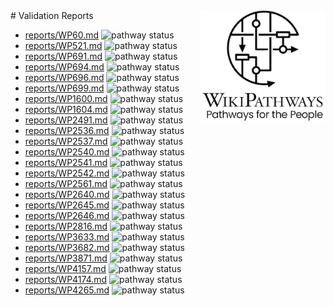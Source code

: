 <img style="float: right; width: 200px" src="logo.png" />
# Validation Reports

* [reports/WP60.md](reports/WP60.md) <img alt="pathway status" src="https://img.shields.io/endpoint?url=https://egonw.github.io/xenobiotic-metabolism/reports/WP60.json">
* [reports/WP521.md](reports/WP521.md) <img alt="pathway status" src="https://img.shields.io/endpoint?url=https://egonw.github.io/xenobiotic-metabolism/reports/WP521.json">
* [reports/WP691.md](reports/WP691.md) <img alt="pathway status" src="https://img.shields.io/endpoint?url=https://egonw.github.io/xenobiotic-metabolism/reports/WP691.json">
* [reports/WP694.md](reports/WP694.md) <img alt="pathway status" src="https://img.shields.io/endpoint?url=https://egonw.github.io/xenobiotic-metabolism/reports/WP694.json">
* [reports/WP696.md](reports/WP696.md) <img alt="pathway status" src="https://img.shields.io/endpoint?url=https://egonw.github.io/xenobiotic-metabolism/reports/WP696.json">
* [reports/WP699.md](reports/WP699.md) <img alt="pathway status" src="https://img.shields.io/endpoint?url=https://egonw.github.io/xenobiotic-metabolism/reports/WP699.json">
* [reports/WP1600.md](reports/WP1600.md) <img alt="pathway status" src="https://img.shields.io/endpoint?url=https://egonw.github.io/xenobiotic-metabolism/reports/WP1600.json">
* [reports/WP1604.md](reports/WP1604.md) <img alt="pathway status" src="https://img.shields.io/endpoint?url=https://egonw.github.io/xenobiotic-metabolism/reports/WP1604.json">
* [reports/WP2491.md](reports/WP2491.md) <img alt="pathway status" src="https://img.shields.io/endpoint?url=https://egonw.github.io/xenobiotic-metabolism/reports/WP2491.json">
* [reports/WP2536.md](reports/WP2536.md) <img alt="pathway status" src="https://img.shields.io/endpoint?url=https://egonw.github.io/xenobiotic-metabolism/reports/WP2536.json">
* [reports/WP2537.md](reports/WP2537.md) <img alt="pathway status" src="https://img.shields.io/endpoint?url=https://egonw.github.io/xenobiotic-metabolism/reports/WP2537.json">
* [reports/WP2540.md](reports/WP2540.md) <img alt="pathway status" src="https://img.shields.io/endpoint?url=https://egonw.github.io/xenobiotic-metabolism/reports/WP2540.json">
* [reports/WP2541.md](reports/WP2541.md) <img alt="pathway status" src="https://img.shields.io/endpoint?url=https://egonw.github.io/xenobiotic-metabolism/reports/WP2541.json">
* [reports/WP2542.md](reports/WP2542.md) <img alt="pathway status" src="https://img.shields.io/endpoint?url=https://egonw.github.io/xenobiotic-metabolism/reports/WP2542.json">
* [reports/WP2561.md](reports/WP2561.md) <img alt="pathway status" src="https://img.shields.io/endpoint?url=https://egonw.github.io/xenobiotic-metabolism/reports/WP2561.json">
* [reports/WP2640.md](reports/WP2640.md) <img alt="pathway status" src="https://img.shields.io/endpoint?url=https://egonw.github.io/xenobiotic-metabolism/reports/WP2640.json">
* [reports/WP2645.md](reports/WP2645.md) <img alt="pathway status" src="https://img.shields.io/endpoint?url=https://egonw.github.io/xenobiotic-metabolism/reports/WP2645.json">
* [reports/WP2646.md](reports/WP2646.md) <img alt="pathway status" src="https://img.shields.io/endpoint?url=https://egonw.github.io/xenobiotic-metabolism/reports/WP2646.json">
* [reports/WP2816.md](reports/WP2816.md) <img alt="pathway status" src="https://img.shields.io/endpoint?url=https://egonw.github.io/xenobiotic-metabolism/reports/WP2816.json">
* [reports/WP3633.md](reports/WP3633.md) <img alt="pathway status" src="https://img.shields.io/endpoint?url=https://egonw.github.io/xenobiotic-metabolism/reports/WP3633.json">
* [reports/WP3682.md](reports/WP3682.md) <img alt="pathway status" src="https://img.shields.io/endpoint?url=https://egonw.github.io/xenobiotic-metabolism/reports/WP3682.json">
* [reports/WP3871.md](reports/WP3871.md) <img alt="pathway status" src="https://img.shields.io/endpoint?url=https://egonw.github.io/xenobiotic-metabolism/reports/WP3871.json">
* [reports/WP4157.md](reports/WP4157.md) <img alt="pathway status" src="https://img.shields.io/endpoint?url=https://egonw.github.io/xenobiotic-metabolism/reports/WP4157.json">
* [reports/WP4174.md](reports/WP4174.md) <img alt="pathway status" src="https://img.shields.io/endpoint?url=https://egonw.github.io/xenobiotic-metabolism/reports/WP4174.json">
* [reports/WP4265.md](reports/WP4265.md) <img alt="pathway status" src="https://img.shields.io/endpoint?url=https://egonw.github.io/xenobiotic-metabolism/reports/WP4265.json">
